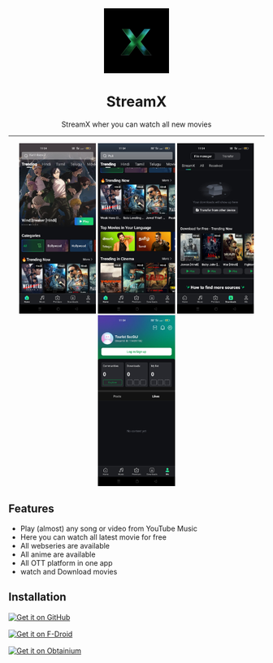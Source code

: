<div align="center">
    <img src="https://github.com/skycodehub/StreamX/blob/f7bdedd7dfb72d53624a02ce1a91ae43b2636e92/Picsart_25-03-13_19-33-03-831.jpg" width="128" height="128" style="display: block; margin: 0 auto"/>
    <h1>StreamX </h1>
    <p>StreamX wher you can watch all new movies</p>
</div>

---

<p align="center">
  <img src="https://github.com/skycodehub/StreamX/blob/ac8a37afec4d1d173d2c389cc5544f698a8443d7/Screenshot_2025-05-10-11-54-30-84_a20e0c85eb8d4ffc9148e611982d4ae6.jpg" width="30%" />
  <img src="https://github.com/skycodehub/StreamX/blob/3881a4b86158555b8a377d860806f9da75d58b4f/Screenshot_2025-05-10-11-54-09-68_a20e0c85eb8d4ffc9148e611982d4ae6.jpg" width="30%" />
  <img src="https://github.com/skycodehub/StreamX/blob/bb42e8848e46cc4739d9e271a744396569652193/Screenshot_2025-05-10-11-54-41-97_a20e0c85eb8d4ffc9148e611982d4ae6.jpg" width="30%" />

  <img src="https://github.com/skycodehub/StreamX/blob/75c2d3d74785a6dc253ce52ebd215a427369c488/Screenshot_2025-05-10-11-54-17-46_a20e0c85eb8d4ffc9148e611982d4ae6.jpg" width="30%" />
</p>

## Features

- Play (almost) any song or video from YouTube Music
- Here you can watch all latest movie for free
- All webseries are available
- All anime are available
- All OTT platform in one app
- watch and Download movies 

## Installation

[<img src="https://github.com/machiav3lli/oandbackupx/blob/034b226cea5c1b30eb4f6a6f313e4dadcbb0ece4/badge_github.png"
alt="Get it on GitHub"
height="80"
align="center">](https://github.com/skycodehub/streamx/releases/latest)

[<img src="https://fdroid.gitlab.io/artwork/badge/get-it-on.png"
alt="Get it on F-Droid"
height="80"
align="center">](soon)

[<img src="https://github.com/ImranR98/Obtainium/blob/main/assets/graphics/badge_obtainium.png"
alt="Get it on Obtainium"
height="54"
align="center">](soon)
